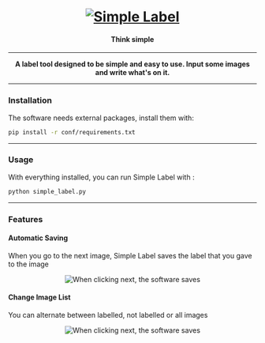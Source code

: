 <div align="center">
    <p>
        <h1>
            <a href="https://github.com/adenild/simple-label">
                <img src="/adenild/simple-label/raw/master/docs/images/icons/favicon.svg" alt="Simple Label"/>
            </a>
            <br />
        </h1>
        <h4>Think simple</h4>
</div>

<hr>

<div align="center">
    <strong>A label tool designed to be simple and easy to use. Input some images and write what's on it.</strong>
</div>

<hr>

### Installation
The software needs external packages, install them with:
~~~sh
pip install -r conf/requirements.txt
~~~
<hr>

### Usage
With everything installed, you can run Simple Label with :
~~~sh
python simple_label.py
~~~
<hr>

### Features
#### Automatic Saving
When you go to the next image, Simple Label saves the label that you gave to the image

<div align="center">

![When clicking next, the software saves](github.com/adenild/simple-label/raw/master/docs/images/samples/autosave.gif)

</div>

#### Change Image List
You can alternate between labelled, not labelled or all images

<div align="center">

![When clicking next, the software saves](github.com/adenild/simple-label/raw/master/docs/images/samples/autosave.gif)

</div>